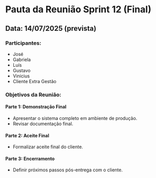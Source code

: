 # Pauta da Reunião Sprint 12 (Final)

## Data: 14/07/2025 (prevista)

### Participantes:
- José
- Gabriela
- Luís
- Gustavo
- Vinicius
- Cliente Extra Gestão

### Objetivos da Reunião:

#### Parte 1: Demonstração Final
- Apresentar o sistema completo em ambiente de produção.
- Revisar documentação final.

#### Parte 2: Aceite Final
- Formalizar aceite final do cliente.

#### Parte 3: Encerramento
- Definir próximos passos pós-entrega com o cliente.
